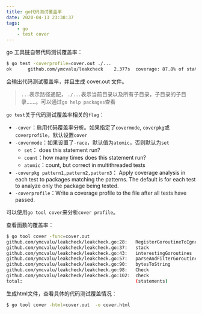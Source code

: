 ```yaml
---
title: go代码测试覆盖率
date: 2020-04-13 23:38:37
tags:
    - go
    - test cover
---
```

go 工具链自带代码测试覆盖率：
```sh
$ go test -coverprofile=cover.out ./...
ok      github.com/ymcvalu/leakcheck    2.377s  coverage: 87.8% of statements
```
会输出代码测试覆盖率，并且生成 cover.out 文件。

> `...`表示路径通配， `./...`表示当前目录以及所有子目录，子目录的子目录......。可以通过`go help packages`查看


`go test`关于代码测试覆盖率相关的`flag`：
- `-cover`：启用代码覆盖率分析。如果指定了`covermode`, `coverpkg`或`coverprofile`，默认设置`cover`
- `-covermode`：如果设置了`-race`，默认值为`atomic`，否则默认为`set`
    - `set`： does this statement run?
    - `count`：how many times does this statement run?
    - `atomic`：count, but correct in multithreaded tests
- `-coverpkg pattern1,pattern2,pattern3`： Apply coverage analysis in each test to packages matching the patterns. The default is for each test to analyze only the package being tested.
- `-coverprofile`：Write a coverage profile to the file after all tests have passed.

可以使用`go tool cover`来分析`cover profile`。

查看函数的覆盖率：
```sh
$ go tool cover -func=cover.out
github.com/ymcvalu/leakcheck/leakcheck.go:28:   RegisterGoroutineToIgnore       100.0%
github.com/ymcvalu/leakcheck/leakcheck.go:37:   stack                           100.0%
github.com/ymcvalu/leakcheck/leakcheck.go:43:   interestingGoroutines           100.0%
github.com/ymcvalu/leakcheck/leakcheck.go:57:   parseAndFilterGoroutine         76.5%
github.com/ymcvalu/leakcheck/leakcheck.go:90:   bytesToString                   100.0%
github.com/ymcvalu/leakcheck/leakcheck.go:98:   Check                           100.0%
github.com/ymcvalu/leakcheck/leakcheck.go:102:  check                           90.9%
total:                                          (statements)                    87.8%
```
生成html文件，查看具体的代码测试覆盖情况：
```sh
$ go tool cover -html=cover.out  -o cover.html
```



